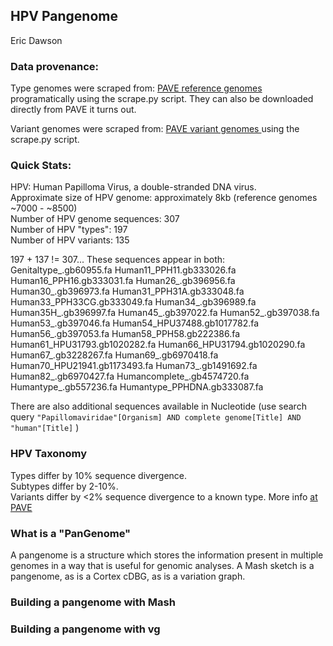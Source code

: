 HPV Pangenome
------------
Eric Dawson

### Data provenance:
Type genomes were scraped from: [PAVE reference genomes](https://pave.niaid.nih.gov/#explore/reference_genomes/human_genomes) programatically using the scrape.py script.
They can also be downloaded directly from PAVE it turns out.

Variant genomes were scraped from: [PAVE variant genomes ](https://pave.niaid.nih.gov/#explore/variants/variant_genomes) using the scrape.py script.

### Quick Stats:
HPV: Human Papilloma Virus, a double-stranded DNA virus.  
Approximate size of HPV genome: approximately 8kb (reference genomes ~7000 - ~8500)  
Number of HPV genome sequences: 307  
Number of HPV "types": 197  
Number of HPV variants: 135  

197 + 137 != 307...
These sequences appear in both:  
        Genitaltype_.gb60955.fa
        Human11_PPH11.gb333026.fa
        Human16_PPH16.gb333031.fa
        Human26_.gb396956.fa
        Human30_.gb396973.fa
        Human31_PPH31A.gb333048.fa
        Human33_PPH33CG.gb333049.fa
        Human34_.gb396989.fa
        Human35H_.gb396997.fa
        Human45_.gb397022.fa
        Human52_.gb397038.fa
        Human53_.gb397046.fa
        Human54_HPU37488.gb1017782.fa
        Human56_.gb397053.fa
        Human58_PPH58.gb222386.fa
        Human61_HPU31793.gb1020282.fa
        Human66_HPU31794.gb1020290.fa
        Human67_.gb3228267.fa
        Human69_.gb6970418.fa
        Human70_HPU21941.gb1173493.fa
        Human73_.gb1491692.fa
        Human82_.gb6970427.fa
        Humancomplete_.gb4574720.fa
        Humantype_.gb557236.fa
        Humantype_PPHDNA.gb333087.fa


There are also additional sequences available in Nucleotide (use search query `"Papillomaviridae"[Organism] AND complete genome[Title] AND "human"[Title]` )

### HPV Taxonomy
Types differ by 10% sequence divergence.  
Subtypes differ by 2-10%.  
Variants differ by <2% sequence divergence to a known type.
More info [at PAVE](https://pave.niaid.nih.gov/#explore/taxonomy/taxonomy_concept)

### What is a "PanGenome"
A pangenome is a structure which stores the information present in multiple genomes
in a way that is useful for genomic analyses. A Mash sketch is a pangenome,
as is a Cortex cDBG, as is a variation graph.

### Building a pangenome with Mash

### Building a pangenome with vg
